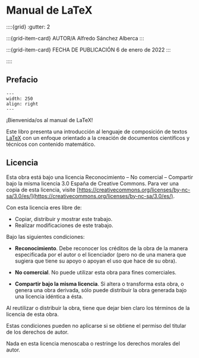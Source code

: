 # Manual de LaTeX

::::{grid}
:gutter: 2

:::{grid-item-card} AUTOR/A
Alfredo Sánchez Alberca
:::

:::{grid-item-card} FECHA DE PUBLICACIÓN
6 de enero de 2022
:::

::::

## Prefacio


```{figure} img/logos/sticker.png
---
width: 250
align: right
---
```

¡Bienvenida/os al manual de LaTeX!

Este libro presenta una introducción al lenguaje de
composición de textos [LaTeX](https://www.latex-project.org/)
con un enfoque orientado a la creación de documentos científicos 
y técnicos con contenido matemático. 



## Licencia

Esta obra está bajo una licencia Reconocimiento – No comercial – Compartir bajo la misma licencia 3.0 España de Creative Commons. Para ver una copia de esta licencia, visite [https://creativecommons.org/licenses/by-nc-sa/3.0/es/](https://creativecommons.org/licenses/by-nc-sa/3.0/es/).

Con esta licencia eres libre de:

- Copiar, distribuir y mostrar este trabajo.
- Realizar modificaciones de este trabajo.

Bajo las siguientes condiciones:

- **Reconocimiento**. Debe reconocer los créditos de la obra de la manera especificada por el autor o el licenciador (pero no de una manera que sugiera que tiene su apoyo o apoyan el uso que hace de su obra).

- **No comercial**. No puede utilizar esta obra para fines comerciales.

- **Compartir bajo la misma licencia**. Si altera o transforma esta obra, o genera una obra derivada, sólo puede distribuir la obra generada bajo una licencia idéntica a ésta.

Al reutilizar o distribuir la obra, tiene que dejar bien claro los términos de la licencia de esta obra.

Estas condiciones pueden no aplicarse si se obtiene el permiso del titular de los derechos de autor.

Nada en esta licencia menoscaba o restringe los derechos morales del autor.
